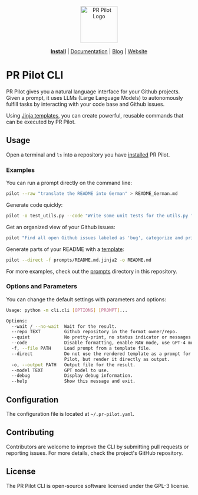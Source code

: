 <div align="center">
<img src="https://avatars.githubusercontent.com/ml/17635?s=140&v=" width="100" alt="PR Pilot Logo">
</div>

<p align="center">
  <a href="https://github.com/apps/pr-pilot-ai/installations/new"><b>Install</b></a> |
  <a href="https://docs.pr-pilot.ai">Documentation</a> |
  <a href="https://www.pr-pilot.ai/blog">Blog</a> |
  <a href="https://www.pr-pilot.ai">Website</a>
</p>

# PR Pilot CLI

PR Pilot gives you a natural language interface for your Github projects.
Given a prompt, it uses LLMs (Large Language Models) to autonomously fulfill tasks by interacting with your code base
and Github issues.

Using [Jinja templates](https://jinja.palletsprojects.com/en/3.1.x/), you can create powerful,
reusable commands that can be executed by PR Pilot.

## Usage

Open a terminal and `ls` into a repository you have [installed](https://github.com/apps/pr-pilot-ai/installations/new) PR Pilot.

### Examples

You can run a prompt directly on the command line:

```bash
pilot --raw "translate the README into German" > README_German.md
```

Generate code quickly:

```bash
pilot -o test_utils.py --code "Write some unit tests for the utils.py file."
```

Get an organized view of your Github issues:

```bash
pilot "Find all open Github issues labeled as 'bug', categorize and prioritize them"
```

Generate parts of your README with a [template](./prompts/README.md.jinja2):

```bash
pilot --direct -f prompts/README.md.jinja2 -o README.md
```

For more examples, check out the [prompts](./prompts) directory in this repository.

### Options and Parameters

You can change the default settings with parameters and options:

```bash
Usage: python -m cli.cli [OPTIONS] [PROMPT]...

Options:
  --wait / --no-wait  Wait for the result.
  --repo TEXT         Github repository in the format owner/repo.
  --quiet             No pretty-print, no status indicator or messages.
  --code              Disable formatting, enable RAW mode, use GPT-4 model.
  -f, --file PATH     Load prompt from a template file.
  --direct            Do not use the rendered template as a prompt for PR
                      Pilot, but render it directly as output.
  -o, --output PATH   Output file for the result.
  --model TEXT        GPT model to use.
  --debug             Display debug information.
  --help              Show this message and exit.

```

## Configuration
The configuration file is located at `~/.pr-pilot.yaml`.

## Contributing
Contributors are welcome to improve the CLI by submitting pull requests or reporting issues. For more details, check the project's GitHub repository.

## License
The PR Pilot CLI is open-source software licensed under the GPL-3 license.